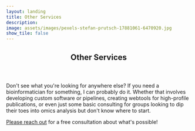 ```yaml
---
layout: landing
title: Other Services
description: 
image: assets/images/pexels-stefan-prutsch-17881061-6470920.jpg
show_tile: false
---
```


<div id="main">
  <!-- One -->
<section id="one">
	<div class="inner">
		<header class="major">
			<h2>Other Services</h2>
		</header>
		<p>Don't see what you're looking for anywhere else? If you need a bioinformatician for something, I can probably do it. Whether that involves developing custom software or pipelines, creating webtools for high-profile publications, or even just some basic consulting for groups looking to dip their toes into omics analysis but don't know where to start. <p><a href="mailto:kathryn.lande@mail.mcgill.ca">Please reach out</a> for a free consultation about what's possible!</p>
	</div>
</section>
</div> 
